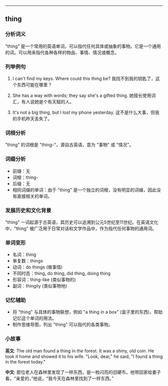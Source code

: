 
---------------
## thing
### 分析词义
"thing" 是一个常用的英语单词，可以指代任何具体或抽象的事物。它是一个通用的词，可以用来指代各种各样的物品、事情、情况或概念。

### 列举例句
1. I can't find my keys. Where could this thing be?
   我找不到我的钥匙了，这个东西可能在哪里？

2. She has a way with words; they say she's a gifted thing.
   她擅长使用词汇，有人说她是个有天赋的人。

3. It's not a big thing, but I lost my phone yesterday.
   这不是什么大事，但我的手机昨天丢失了。

### 词根分析
"thing" 的词根是 "thing-"，源自古英语，意为 "事物" 或 "情况"。

### 词缀分析
- 前缀：无
- 词根：thing-
- 后缀：无
- 相同词缀的单词：由于 "thing" 是一个独立的词根，没有明显的词缀，因此没有直接相关的单词。

### 发展历史和文化背景
"thing" 一词起源于古英语，其历史可以追溯到公元5世纪至11世纪。在英语文化中，"thing" 被广泛用于日常对话和文学作品中，作为指代任何事物的通用词。

### 单词变形
- 名词：thing
- 单复数：things
- 动词：do things (做事情)
- 不同时态：thing, do thing, did thing, doing thing
- 形容词：thing-like (类似事物的)
- 副词：thingily (类似事物地)

### 记忆辅助
- 将 "thing" 与具体的事物联想，例如 "a thing in a box" (盒子里的东西)，帮助记忆这个单词的用法。
- 制作思维导图，列出 "thing" 可以指代的各类事物。

### 小故事
**英文**:
The old man found a thing in the forest. It was a shiny, old coin. He took it home and showed it to his wife. "Look, dear," he said, "I found a thing in the forest today."

**中文**:
那位老人在森林里发现了一样东西，是一枚闪亮的旧硬币。他带回家给妻子看。“亲爱的，”他说，“我今天在森林里找到了一样东西。”

